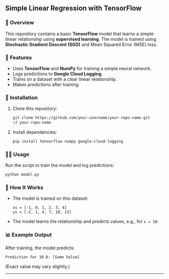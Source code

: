 ## **Simple Linear Regression with TensorFlow**

### 📌 **Overview**
This repository contains a basic **TensorFlow** model that learns a simple linear relationship using **supervised learning**. The model is trained using **Stochastic Gradient Descent (SGD)** and Mean Squared Error (MSE) loss.

### 🔧 **Features**
- Uses **TensorFlow** and **NumPy** for training a simple neural network.  
- Logs predictions to **Google Cloud Logging**.  
- Trains on a dataset with a clear linear relationship.  
- Makes predictions after training.

### 🚀 **Installation**
1. Clone this repository:
   ```bash
   git clone https://github.com/your-username/your-repo-name.git
   cd your-repo-name
   ```
2. Install dependencies:
   ```bash
   pip install tensorflow numpy google-cloud-logging
   ```

### 🏃‍♂️ **Usage**
Run the script to train the model and log predictions:
```bash
python model.py
```

### 📖 **How It Works**
- The model is trained on this dataset:
  ```
  xs = [-1, 0, 1, 2, 3, 4]
  ys = [-2, 1, 4, 7, 10, 13]
  ```
- The model learns the relationship and predicts values, e.g., for `x = 10`.

### 📊 **Example Output**
After training, the model predicts:
```
Prediction for 10.0: [Some Value]
```
(Exact value may vary slightly.)

---

